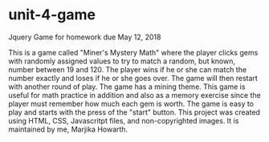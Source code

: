 # unit-4-game
Jquery Game for homework due May 12, 2018

This is a game called "Miner's Mystery Math" where the player clicks gems with randomly assigned values to try to match a random, but known, number between 19 and 120.  The player wins if he or she can match the number exactly and loses if he or she goes over. The game will then restart with another round of play.  The game has a mining theme.
This game is useful for math practice in addition and also as a memory exercise since the player must remember how much each gem is worth.  The game is easy to play and starts with the press of the "start" button.  This project was created using HTML, CSS, Javascritpt files, and non-copyrighted images. It is maintained by me, Marjika Howarth.